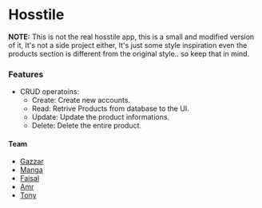 # Hosstile

**NOTE:** This is not the real hosstile app, this is a small and modified version of it,
It's not a side project either, It's just some style inspiration even the products section
is different from the original style.. so keep that in mind.

### Features

- CRUD operatoins:
  - Create: Create new accounts.
  - Read: Retrive Products from database to the UI.
  - Update: Update the product informations.
  - Delete: Delete the entire product.

#### Team

- [Gazzar](github.com/fathyElgazzar)
- [Manga](https://www.facebook.com/abdullah.mohamad.509?mibextid=JRoKGi)
- [Faisal](https://www.facebook.com/faisal.khattabii?mibextid=ZbWKwL)
- [Amr](https://www.facebook.com/amr.walidfekry?mibextid=ZbWKwL)
- [Tony](https://www.facebook.com/tony.anis.108)
